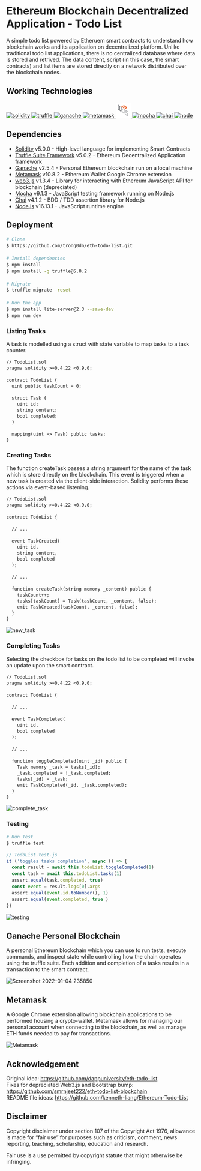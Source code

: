 # Ethereum Blockchain Decentralized Application - Todo List

A simple todo list powered by Etheruem smart contracts to understand how blockchain works and its application on decentralized platform. Unlike traditional todo list applications, there is no centralized database where data is stored and retrived. The data content, script (in this case, the smart contracts) and list items are stored directly on a network distributed over the blockchain nodes.

## Working Technologies
<p align="left"> 
  <a href="https://docs.soliditylang.org/en/v0.5.3/" target="_blank"> <img src="https://docs.soliditylang.org/en/v0.5.3/_images/logo.svg" alt="solidity" width="40" height="40"/> </a> 
  <a href="https://www.trufflesuite.com/truffle" target="_blank"> <img src="https://trufflesuite.com/img/truffle-logo-light.svg" alt="truffle" width="40" height="40"/> </a> 
  <a href="https://www.trufflesuite.com/ganache" target="_blank"> <img src="https://camo.githubusercontent.com/d70319ac2c816ab8bfa160416533097e3360b8afd08f920da37a4556ed77058c/68747470733a2f2f74727566666c6573756974652e6769746875622e696f2f67616e616368652f6173736574732f696d672f67616e616368652d6c6f676f2d6461726b2e737667" alt="ganache" width="40" height="40"/> </a> 
  <a href="https://metamask.io/" target="_blank"> <img src="https://raw.githubusercontent.com/MetaMask/brand-resources/master/SVG/metamask-fox.svg" alt="metamask" width="40" height="40"/> </a> 
    <a href="https://web3js.readthedocs.io/en/v1.3.4/" target="_blank"> <img src="https://raw.githubusercontent.com/ChainSafe/web3.js/1.x/assets/logo/web3js.jpg" alt="web3js" width="40" height="40"/> </a> 
  <a href="https://mochajs.org/" target="_blank"> <img src="https://www.vectorlogo.zone/logos/mochajs/mochajs-icon.svg" alt="mocha" width="40" height="40"/> </a> 
  <a href="https://www.chaijs.com/" target="_blank"> <img src="https://gist.githubusercontent.com/keithamus/3d8cfbaeddf8bdf5f7cd94a3bdae0934/raw/63ca295f3aa7e1b94b598d84dfe0330383497a8c/Chai%2520Logo.svg" alt="chai" width="40" height="40"/> </a> 
  <a href="https://nodejs.org/en/" target="_blank"> <img src="https://nodejs.org/static/images/logo.svg" alt="node" width="40" height="40"/> </a> 
</p>

## Dependencies
* [Solidity](https://docs.soliditylang.org/en/v0.8.11/) v5.0.0 - High-level language for implementing Smart Contracts 
* [Truffle Suite Framework](https://www.trufflesuite.com/truffle) v5.0.2 - Ethereum Decentralized Application framework 
* [Ganache](https://www.trufflesuite.com/ganache) v2.5.4 - Personal Ethereum blockchain run on a local machine
* [Metamask](https://metamask.io/) v10.8.2 - Ethereum Wallet Google Chrome extension 
* [web3.js](https://web3js.readthedocs.io/en/v1.3.4/) v1.3.4 - Library for interacting with Ethereum JavaScript API for blockchain (depreciated)
* [Mocha](https://mochajs.org/) v9.1.3 - JavaScript testing framework running on Node.js
* [Chai](https://www.chaijs.com/) v4.1.2 - BDD / TDD assertion library for Node.js
* [Node.js](https://nodejs.org/en/) v16.13.1 - JavaScript runtime engine

## Deployment 
```bash
# Clone 
$ https://github.com/trong0dn/eth-todo-list.git

# Install dependencies 
$ npm install
$ npm install -g truffle@5.0.2

# Migrate 
$ truffle migrate -reset

# Run the app
$ npm install lite-server@2.3 --save-dev
$ npm run dev
```

### Listing Tasks
A task is modelled using a struct with state variable to map tasks to a task counter.

```solidity
// TodoList.sol
pragma solidity >=0.4.22 <0.9.0;

contract TodoList {
  uint public taskCount = 0;

  struct Task {
    uint id;
    string content;
    bool completed;
  }

  mapping(uint => Task) public tasks;
}
```

### Creating Tasks 

The function createTask passes a string argument for the name of the task which is store directly on the blockchain. This event is triggered when a new task is created via the client-side interaction. Solidity performs these actions via event-based listening. 

```solidity
// TodoList.sol
pragma solidity >=0.4.22 <0.9.0;

contract TodoList {

  // ...

  event TaskCreated(
    uint id,
    string content,
    bool completed
  );

  // ...

  function createTask(string memory _content) public {
    taskCount++;
    tasks[taskCount] = Task(taskCount, _content, false);
    emit TaskCreated(taskCount, _content, false);
  }
}
```

![new_task](https://user-images.githubusercontent.com/55768917/148163029-020e830f-8677-4c2b-84f7-d1f9b5e2fa52.gif)

### Completing Tasks

Selecting the checkbox for tasks on the todo list to be completed will invoke an update upon the smart contract. 

```solidity
// TodoList.sol
pragma solidity >=0.4.22 <0.9.0;

contract TodoList {

  // ...

  event TaskCompleted(
    uint id,
    bool completed
  );

  // ...

  function toggleCompleted(uint _id) public {
    Task memory _task = tasks[_id];
    _task.completed = !_task.completed;
    tasks[_id] = _task;
    emit TaskCompleted(_id, _task.completed);
  }
}
```

![complete_task](https://user-images.githubusercontent.com/55768917/148163040-9a482d01-64f9-43ae-bec3-b7e77fa5ead1.gif)

### Testing
```bash
# Run Test 
$ truffle test 
```

```javascript
// TodoList.test.js
it ('toggles tasks completion', async () => {
  const result = await this.todoList.toggleCompleted(1)
  const task = await this.todoList.tasks(1)
  assert.equal(task.completed, true)
  const event = result.logs[0].args 
  assert.equal(event.id.toNumber(), 1)
  assert.equal(event.completed, true )
})
```

![testing](https://user-images.githubusercontent.com/55768917/148163313-1c9c2e49-590a-45b7-9488-69ad739b0a9a.png)

## Ganache Personal Blockchain 
A personal Ethereum blockchain which you can use to run tests, execute commands, and inspect state while controlling how the chain operates using the truffle suite. Each addition and completion of a tasks results in a transaction to the smart contract.

![Screenshot 2022-01-04 235850](https://user-images.githubusercontent.com/55768917/148163360-cc8cea95-9cab-4b27-90e3-845c22cd6054.png)

## Metamask

A Google Chrome extension allowing blockchain applications to be performed housing a crypto-wallet. Metamask allows for managing our personal account when connecting to the blockchain, as well as manage ETH funds needed to pay for transactions. 

![Metamask](https://user-images.githubusercontent.com/55768917/148163515-c72ddadd-bf4c-473f-adc9-2280882a0cae.png)

## Acknowledgement

Original idea: https://github.com/dappuniversity/eth-todo-list <br>
Fixes for depreciated Web3.js and Bootstrap bump: https://github.com/smrnjeet222/eth-todo-list-blockchain <br>
README file ideas: https://github.com/kenneth-liang/Ethereum-Todo-List <br>

## Disclaimer

Copyright disclaimer under section 107 of the Copyright Act 1976, 
allowance is made for “fair use” for purposes such as criticism, 
comment, news reporting, teaching, scholarship, education and research.

Fair use is a use permitted by copyright statute that might otherwise 
be infringing.
